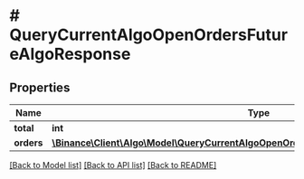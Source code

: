 # # QueryCurrentAlgoOpenOrdersFutureAlgoResponse

## Properties

Name | Type | Description | Notes
------------ | ------------- | ------------- | -------------
**total** | **int** |  | [optional]
**orders** | [**\Binance\Client\Algo\Model\QueryCurrentAlgoOpenOrdersFutureAlgoResponseOrdersInner[]**](QueryCurrentAlgoOpenOrdersFutureAlgoResponseOrdersInner.md) |  | [optional]

[[Back to Model list]](../../README.md#models) [[Back to API list]](../../README.md#endpoints) [[Back to README]](../../README.md)
